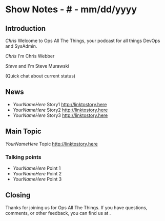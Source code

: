 Show Notes - # - mm/dd/yyyy
===========================

Introduction
------------
*Chris* Welcome to Ops All The Things, your podcast for all things DevOps and SysAdmin. 

*Chris* I'm Chris Webber

*Steve* and I'm Steve Murawski 

(Quick chat about current status)

News
----
- *YourNameHere* Story1 <http://linktostory.here>
- *YourNameHere* Story2 <http://linktostory.here>
- *YourNameHere* Story3 <http://linktostory.here>

Main Topic
----------

*YourNameHere* Topic <http://linktostory.here>

### Talking points
* *YourNameHere* Point 1
* *YourNameHere* Point 2
* *YourNameHere* Point 3


Closing
-------
Thanks for joining us for Ops All The Things.  If you have questions, comments, or other feedback, you can find us at <website> <twitter>.
